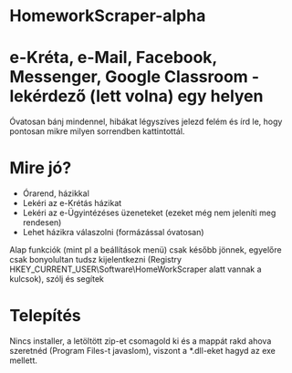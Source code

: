 # HomeworkScraper-alpha
# e-Kréta, e-Mail, Facebook, Messenger, Google Classroom - lekérdező (lett volna) egy helyen

Óvatosan bánj mindennel, hibákat légyszíves jelezd felém és írd le, hogy pontosan mikre milyen sorrendben kattintottál.

# Mire jó?

- Órarend, házikkal
- Lekéri az e-Krétás házikat
- Lekéri az e-Ügyintézéses üzeneteket (ezeket még nem jeleníti meg rendesen)
- Lehet házikra válaszolni (formázással óvatosan)

Alap funkciók (mint pl a beállítások menü) csak később jönnek, egyelőre csak bonyolultan tudsz kijelentkezni (Registry HKEY_CURRENT_USER\Software\HomeWorkScraper alatt vannak a kulcsok), szólj és segítek

# Telepítés
Nincs installer, a letöltött zip-et csomagold ki és a mappát rakd ahova szeretnéd (Program Files-t javaslom), viszont a *.dll-eket hagyd az exe mellett.
